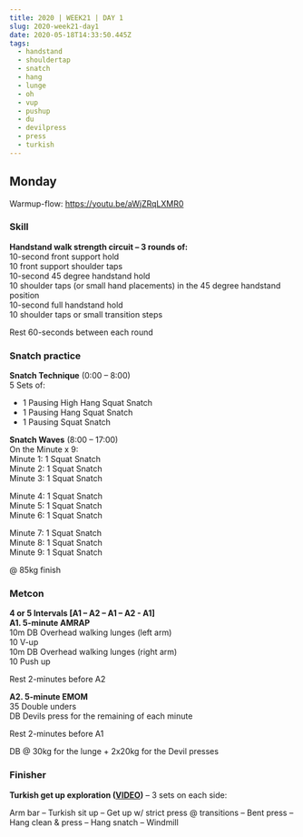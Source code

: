 ```yaml
---
title: 2020 | WEEK21 | DAY 1
slug: 2020-week21-day1
date: 2020-05-18T14:33:50.445Z
tags:
  - handstand
  - shouldertap
  - snatch
  - hang
  - lunge
  - oh
  - vup
  - pushup
  - du
  - devilpress
  - press
  - turkish
---
```

## Monday

Warmup-flow: <https://youtu.be/aWjZRqLXMR0>

### Skill

**Handstand walk strength circuit – 3 rounds of:**\
10-second front support hold\
10 front support shoulder taps\
10-second 45 degree handstand hold\
10 shoulder taps (or small hand placements) in the 45 degree handstand position\
10-second full handstand hold\
10 shoulder taps or small transition steps

Rest 60-seconds between each round

### Snatch practice

**Snatch Technique** (0:00 – 8:00)\
5 Sets of:

* 1 Pausing High Hang Squat Snatch
* 1 Pausing Hang Squat Snatch
* 1 Pausing Squat Snatch

**Snatch Waves** (8:00 – 17:00)\
On the Minute x 9:\
Minute 1: 1 Squat Snatch\
Minute 2: 1 Squat Snatch\
Minute 3: 1 Squat Snatch

Minute 4: 1 Squat Snatch\
Minute 5: 1 Squat Snatch\
Minute 6: 1 Squat Snatch

Minute 7: 1 Squat Snatch\
Minute 8: 1 Squat Snatch\
Minute 9: 1 Squat Snatch

@ 85kg finish

### Metcon

**4 or 5 Intervals \[A1 – A2 – A1 – A2 - A1]\
A1. 5-minute AMRAP**\
10m DB Overhead walking lunges (left arm)\
10 V-up\
10m DB Overhead walking lunges (right arm)\
10 Push up

Rest 2-minutes before A2

**A2. 5-minute EMOM**\
35 Double unders\
DB Devils press for the remaining of each minute

Rest 2-minutes before A1

DB @ 30kg for the lunge + 2x20kg for the Devil presses

### Finisher

**Turkish get up exploration ([VIDEO](https://vimeo.com/398275654/a5a48a6615))** – 3 sets on each side:

Arm bar – Turkish sit up – Get up w/ strict press @ transitions – Bent press – Hang clean & press – Hang snatch – Windmill